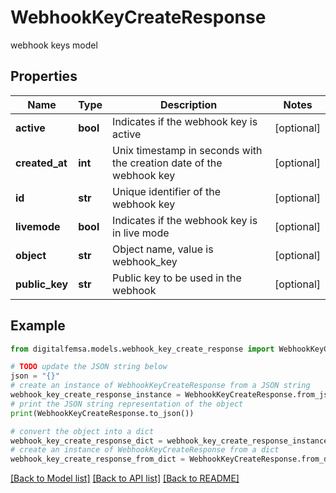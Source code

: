 # WebhookKeyCreateResponse

webhook keys model

## Properties

Name | Type | Description | Notes
------------ | ------------- | ------------- | -------------
**active** | **bool** | Indicates if the webhook key is active | [optional] 
**created_at** | **int** | Unix timestamp in seconds with the creation date of the webhook key | [optional] 
**id** | **str** | Unique identifier of the webhook key | [optional] 
**livemode** | **bool** | Indicates if the webhook key is in live mode | [optional] 
**object** | **str** | Object name, value is webhook_key | [optional] 
**public_key** | **str** | Public key to be used in the webhook | [optional] 

## Example

```python
from digitalfemsa.models.webhook_key_create_response import WebhookKeyCreateResponse

# TODO update the JSON string below
json = "{}"
# create an instance of WebhookKeyCreateResponse from a JSON string
webhook_key_create_response_instance = WebhookKeyCreateResponse.from_json(json)
# print the JSON string representation of the object
print(WebhookKeyCreateResponse.to_json())

# convert the object into a dict
webhook_key_create_response_dict = webhook_key_create_response_instance.to_dict()
# create an instance of WebhookKeyCreateResponse from a dict
webhook_key_create_response_from_dict = WebhookKeyCreateResponse.from_dict(webhook_key_create_response_dict)
```
[[Back to Model list]](../README.md#documentation-for-models) [[Back to API list]](../README.md#documentation-for-api-endpoints) [[Back to README]](../README.md)


